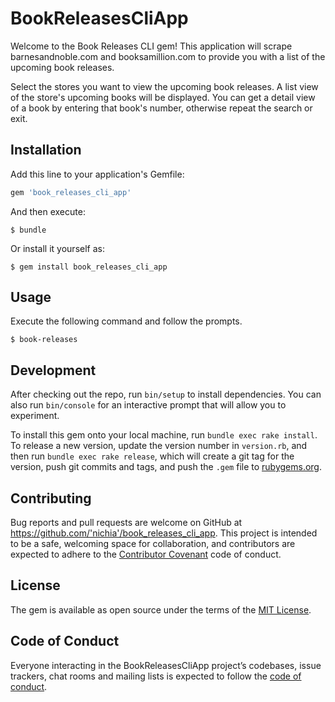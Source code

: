 # BookReleasesCliApp

Welcome to the Book Releases CLI gem! This application will scrape barnesandnoble.com and booksamillion.com to provide you with a list of the upcoming book releases.

Select the stores you want to view the upcoming book releases. A list view of the store's upcoming books will be displayed. You can get a detail view of a book by entering that book's number, otherwise repeat the search or exit.

## Installation

Add this line to your application's Gemfile:

```ruby
gem 'book_releases_cli_app'
```

And then execute:

    $ bundle

Or install it yourself as:

    $ gem install book_releases_cli_app

## Usage

Execute the following command and follow the prompts.

    $ book-releases

## Development

After checking out the repo, run `bin/setup` to install dependencies. You can also run `bin/console` for an interactive prompt that will allow you to experiment.

To install this gem onto your local machine, run `bundle exec rake install`. To release a new version, update the version number in `version.rb`, and then run `bundle exec rake release`, which will create a git tag for the version, push git commits and tags, and push the `.gem` file to [rubygems.org](https://rubygems.org).

## Contributing

Bug reports and pull requests are welcome on GitHub at https://github.com/'nichia'/book_releases_cli_app. This project is intended to be a safe, welcoming space for collaboration, and contributors are expected to adhere to the [Contributor Covenant](http://contributor-covenant.org) code of conduct.

## License

The gem is available as open source under the terms of the [MIT License](https://opensource.org/licenses/MIT).

## Code of Conduct

Everyone interacting in the BookReleasesCliApp project’s codebases, issue trackers, chat rooms and mailing lists is expected to follow the [code of conduct](https://github.com/'nichia'/book_releases_cli_app/blob/master/CODE_OF_CONDUCT.md).
